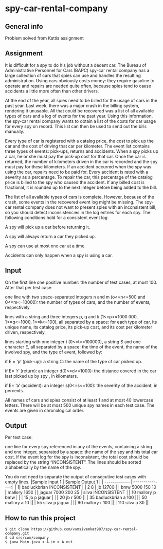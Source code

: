 # spy-car-rental-company
## General info
Problem solved from Kattis assignment
## Assignment
It is difficult for a spy to do his job without a decent car. The Bureau of Administrative Personnel for Cars (BAPC) spy-car rental company has a large collection of cars that spies can use and handles the resulting administration. Using cars obviously costs money: they require gasoline to operate and repairs are needed quite often, because spies tend to cause accidents a little more often than other drivers.

At the end of the year, all spies need to be billed for the usage of cars in the past year. Last week, there was a major crash in the billing system, rendering it unusable. All that could be recovered was a list of all available types of cars and a log of events for the past year. Using this information, the spy-car rental company wants to obtain a list of the costs for car usage for every spy on record. This list can then be used to send out the bills manually.

Every type of car is registered with a catalog price, the cost to pick up the car and the cost of driving that car per kilometer. The event list contains three types of events: pick-ups, returns and accidents. When a spy picks up a car, he or she must pay the pick-up cost for that car. Once the car is returned, the number of kilometers driven in the car is recorded and the spy must pay for these kilometers. If an accident occurred when the spy was using the car, repairs need to be paid for. Every accident is rated with a severity as a percentage. To repair the car, this percentage of the catalog price is billed to the spy who caused the accident. If any billed cost is fractional, it is rounded up to the next integer before being added to the bill.

The list of all available types of cars is complete. However, because of the crash, some events in the recovered event log might be missing. The spy-car rental company does not want to present spies with an inconsistent bill, so you should detect inconsistencies in the log entries for each spy. The following conditions hold for a consistent event log:

A spy will pick up a car before returning it.

A spy will always return a car they picked up.

A spy can use at most one car at a time.

Accidents can only happen when a spy is using a car.
## Input
On the first line one positive number: the number of test cases, at most 100. After that per test case:

one line with two space-separated integers n and m (o<=n<=500 and 0<=m<=10000): the number of types of cars, and the number of events, respectively.

 lines with a string  and three integers p, q and k (1<=p<=1000 000, 1<=q<=1000, 1<=k<=100), all separated by a space: for each type of car, its unique name, its catalog price, its pick-up cost, and its cost per kilometer driven, respectively.

 lines starting with one integer t (0<=t<=100000), a string S and one character E, all separated by a space: the time of the event, the name of the involved spy, and the type of event, followed by:

if E = ‘p’ (pick-up): a string C: the name of the type of car picked up.

if  E= ‘r’ (return): an integer  d(0<=d<=1000): the distance covered in the car last picked up by spy , in kilometers.

if  E= ‘a’ (accident): an integer  s(0<=s<=100): the severity of the accident, in percents.

All names of cars and spies consist of at least 1 and at most 40 lowercase letters. There will be at most 500 unique spy names in each test case. The events are given in chronological order.
## Output
Per test case:

one line for every spy referenced in any of the events, containing a string and one integer, separated by a space: the name of the spy and his total car cost. If the event log for the spy is inconsistent, the total cost should be replaced by the string “INCONSISTENT”. The lines should be sorted alphabetically by the name of the spy.

You do not need to separate the output of consecutive test cases with empty lines.
|Sample Input 1 | Sample Output 1 |
| ------------- |:---------------:|
| 1| badluckbrian INCONSISTENT |
| 2 8 | jb 12700 |
| bmw 5000 150 10 | mallory 1650 |
| jaguar 7000 200 25 | silva INCONSISTENT |
| 10 mallory p bmw | |
| 15 jb p jaguar | |
| 20 jb r 500 ||
| 35 badluckbrian a 100 ||
| 50 mallory a 10 ||
| 55 silva p jaguar ||
| 60 mallory r 100 ||
| 110 silva a 30 ||

## How to run this project
```
$ git clone https://github.com/vamsivenkat987/spy-car-rental-company.git
$ cd src/com/company
$ java Main.java < A.in > A.out
```
